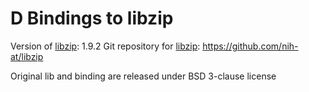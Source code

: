 # D Bindings to libzip

Version of [libzip](https://libzip.org/): 1.9.2
Git repository for [libzip](https://libzip.org/): https://github.com/nih-at/libzip

Original lib and binding are released under BSD 3-clause license
